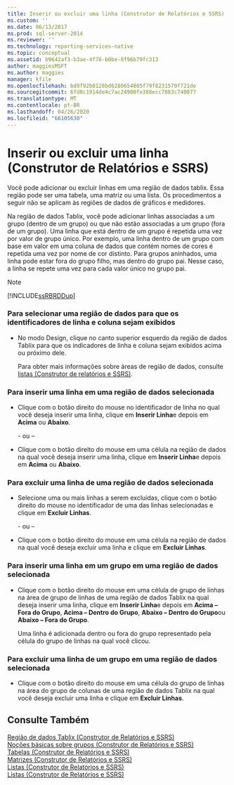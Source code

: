 ```yaml
---
title: Inserir ou excluir uma linha (Construtor de Relatórios e SSRS) | Microsoft Docs
ms.custom: ''
ms.date: 06/13/2017
ms.prod: sql-server-2014
ms.reviewer: ''
ms.technology: reporting-services-native
ms.topic: conceptual
ms.assetid: b9642af3-b3ae-4f78-b0be-8f96b79fc313
author: maggiesMSFT
ms.author: maggies
manager: kfile
ms.openlocfilehash: bd9f92b0128bd6280654885f79f8231570f721de
ms.sourcegitcommit: 6fd8c1914de4c7ac24900fe388ecc7883c740077
ms.translationtype: MT
ms.contentlocale: pt-BR
ms.lasthandoff: 04/26/2020
ms.locfileid: "66105630"
---
```

# <a name="insert-or-delete-a-row-report-builder-and-ssrs"></a>Inserir ou excluir uma linha (Construtor de Relatórios e SSRS)
  Você pode adicionar ou excluir linhas em uma região de dados tablix. Essa região pode ser uma tabela, uma matriz ou uma lista. Os procedimentos a seguir não se aplicam às regiões de dados de gráficos e medidores.  
  
 Na região de dados Tablix, você pode adicionar linhas associadas a um grupo (dentro de um grupo) ou que não estão associadas a um grupo (fora de um grupo). Uma linha que está dentro de um grupo é repetida uma vez por valor de grupo único. Por exemplo, uma linha dentro de um grupo com base em valor em uma coluna de dados que contém nomes de cores é repetida uma vez por nome de cor distinto. Para grupos aninhados, uma linha pode estar fora do grupo filho, mas dentro do grupo pai. Nesse caso, a linha se repete uma vez para cada valor único no grupo pai.  
  
> [!NOTE]  
>  [!INCLUDE[ssRBRDDup](../../includes/ssrbrddup-md.md)]  
  
### <a name="to-select-a-data-region-so-the-row-and-column-handles-appear"></a>Para selecionar uma região de dados para que os identificadores de linha e coluna sejam exibidos  
  
-   No modo Design, clique no canto superior esquerdo da região de dados Tablix para que os indicadores de linha e coluna sejam exibidos acima ou próximo dele.  
  
     Para obter mais informações sobre áreas de região de dados, consulte [listas &#40;Construtor de relatórios e SSRS&#41;](tables-matrices-and-lists-report-builder-and-ssrs.md).  
  
### <a name="to-insert-a-row-in-a-selected-data-region"></a>Para inserir uma linha em uma região de dados selecionada  
  
-   Clique com o botão direito do mouse no identificador de linha no qual você deseja inserir uma linha, clique em **Inserir Linha**e depois em **Acima** ou **Abaixo**.  
  
     \- ou –  
  
-   Clique com o botão direito do mouse em uma célula na região de dados na qual você deseja inserir uma linha, clique em **Inserir Linha**e depois em **Acima** ou **Abaixo**.  
  
### <a name="to-delete-a-row-from-a-selected-data-region"></a>Para excluir uma linha de uma região de dados selecionada  
  
-   Selecione uma ou mais linhas a serem excluídas, clique com o botão direito do mouse no identificador de uma das linhas selecionadas e clique em **Excluir Linhas**.  
  
     \- ou –  
  
-   Clique com o botão direito do mouse em uma célula na região de dados na qual você deseja excluir uma linha e clique em **Excluir Linhas**.  
  
### <a name="to-insert-a-row-in-a-group-in-a-selected-data-region"></a>Para inserir uma linha em um grupo em uma região de dados selecionada  
  
-   Clique com o botão direito do mouse em uma célula de grupo de linhas na área de grupo de linhas de uma região de dados Tablix na qual deseja inserir uma linha, clique em **Inserir Linha**e depois em **Acima – Fora do Grupo**, **Acima – Dentro do Grupo**, **Abaixo – Dentro do Grupo**ou **Abaixo – Fora do Grupo**.  
  
     Uma linha é adicionada dentro ou fora do grupo representado pela célula do grupo de linhas na qual você clicou.  
  
### <a name="to-delete-a-row-from-a-group-in-a-selected-data-region"></a>Para excluir uma linha de um grupo em uma região de dados selecionada  
  
-   Clique com o botão direito do mouse em uma célula do grupo de linhas na área do grupo de colunas de uma região de dados Tablix na qual você deseja excluir uma linha e clique em **Excluir Linhas**.  
  
## <a name="see-also"></a>Consulte Também  
 [Região de dados Tablix &#40;Construtor de Relatórios e SSRS&#41;](../tablix-data-region-report-builder-and-ssrs.md)   
 [Noções básicas sobre grupos &#40;Construtor de Relatórios e SSRS&#41;](understanding-groups-report-builder-and-ssrs.md)   
 [Tabelas &#40;Construtor de Relatórios e SSRS&#41;](tables-report-builder-and-ssrs.md)   
 [Matrizes &#40;Construtor de Relatórios e SSRS&#41;](create-a-matrix-report-builder-and-ssrs.md)   
 [Listas &#40;Construtor de Relatórios e SSRS&#41;](create-invoices-and-forms-with-lists-report-builder-and-ssrs.md)   
 [Listas &#40;Construtor de Relatórios e SSRS&#41;](tables-matrices-and-lists-report-builder-and-ssrs.md)  
  
  
